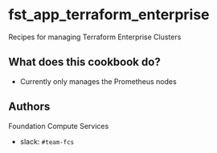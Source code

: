 # fst_app_terraform_enterprise

Recipes for managing Terraform Enterprise Clusters

## What does this cookbook do?

- Currently only manages the Prometheus nodes

## Authors

Foundation Compute Services

 - slack: `#team-fcs`

